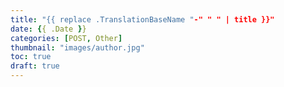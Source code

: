 ```yaml
---
title: "{{ replace .TranslationBaseName "-" " " | title }}"
date: {{ .Date }}
categories: [POST, Other]
thumbnail: "images/author.jpg" 
toc: true 
draft: true
---
```


